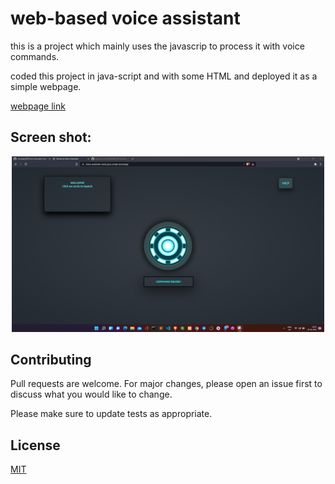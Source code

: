 

# web-based voice assistant

this is a project which mainly uses the javascrip to process it with voice commands. 

coded this project in java-script and with some HTML and deployed it as a simple webpage.

[webpage link](https://voice-assistant-main-java-script.vercel.app/)

## Screen shot:

<!-- ![screenshot](./images/Screenshot.png) -->
<a href="https://voice-assistant-main-java-script.vercel.app/">
<p align="center">
  <img src="./images/Screenshot.png" alt="screenshot" width="500px" >
</p>
</a>


## Contributing
Pull requests are welcome. For major changes, please open an issue first to discuss what you would like to change.

Please make sure to update tests as appropriate.

## License
[MIT](https://github.com/chsanjay920/Voice-Assistant-main-javaScript/blob/main/LICENSE)
